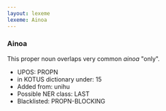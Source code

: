 ```yaml
---
layout: lexeme
lexeme: Ainoa
---
```


###  Ainoa

This proper noun overlaps very common *ainoa* "only".
* UPOS:  PROPN
* in KOTUS dictionary under:  15
* Added from:  unihu
* Possible NER class:  LAST
* Blacklisted:  PROPN-BLOCKING

